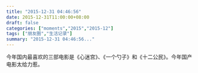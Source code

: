 ```yaml
---
title: "2015-12-31 04:46:56"
date: 2015-12-31T11:00:00+08:00
draft: false
categories: ["moments","2015","2015-12"]
tags: ["朋友圈","生活记录"]
summary: "2015-12-31 04:46:56..."
---
```


今年国内最喜欢的三部电影是《心迷宫》、《一个勺子》和《十二公民》。今年国产电影太给力惹。

